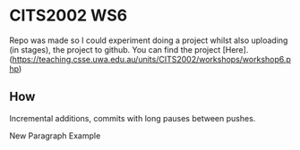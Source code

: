 # **CITS2002 WS6**
Repo was made so I could experiment doing a project whilst also uploading (in stages), the project to github. You can find the project [Here].(https://teaching.csse.uwa.edu.au/units/CITS2002/workshops/workshop6.php)

## **How**
Incremental additions, commits with long pauses between pushes.

New Paragraph Example
